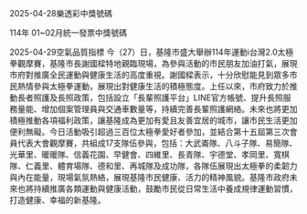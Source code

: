 
2025-04-28樂透彩中獎號碼

                                
114年 01~02月統一發票中獎號碼
                             
2025-04-29空氣品質指標
                              今（27）日，基隆市盛大舉辦114年運動i台灣2.0太極拳觀摩賽，基隆市長謝國樑特地親臨現場，為參與活動的市民朋友加油打氣，展現市府對推廣全民運動與健康生活的高度重視。謝國樑表示，十分欣慰能見到眾多市民熱情參與太極拳運動，展現出對健康生活的積極態度。上任以來，市府致力於推動長者照護及長照政策，包括設立「長輩照護平台」LINE官方帳號、提升長照服務量能、增加個案管理員與交通車數量等，持續完善長輩照護網絡。未來也將更加積極推動各項福利政策，讓基隆成為更加有愛且友善宜居的城市，讓市民生活更加便利無礙。今日活動吸引超過三百位太極拳愛好者參加，並結合第十五屆第三次會員代表大會觀摩賽，共組成17支隊伍參與，包括：大武崙隊、八斗子隊、易簡隊、光華里、暖暖隊、信義花園、早健會、四維里、長青隊、宇德堂、孝岡里、寬棋隊、仁義里、體育場隊、德和里、再城隊及成功隊，各隊伍展現出太極拳的柔韌力與內在能量，現場氣氛熱絡，展現基隆市民健康、活力的精神風貌。基隆市政府未來也將持續推廣各類運動與健康活動，鼓勵市民從日常生活中養成規律運動習慣，打造健康、幸福的新基隆。